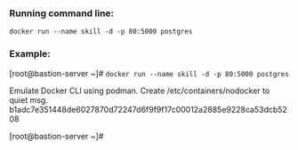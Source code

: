### Running command line:
`docker run --name skill -d -p 80:5000 postgres`



### Example:

[root@bastion-server ~]# `docker run --name skill -d -p 80:5000 postgres`

Emulate Docker CLI using podman. Create /etc/containers/nodocker to quiet msg.
b1adc7e351448de6027870d72247d6f9f9f17c00012a2885e9228ca53dcb5208

[root@bastion-server ~]#

